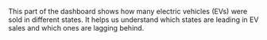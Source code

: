 This part of the dashboard shows how many electric vehicles (EVs) were sold in different states. 
It helps us understand which states are leading in EV sales and which ones are lagging behind. 
